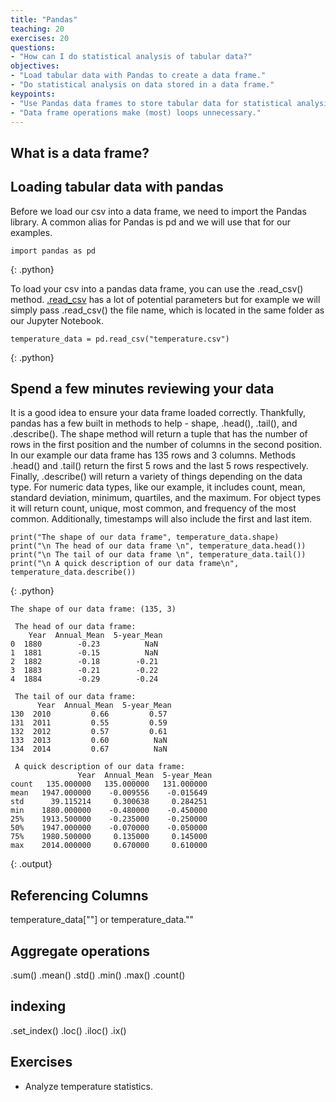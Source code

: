 ```yaml
---
title: "Pandas"
teaching: 20
exercises: 20
questions:
- "How can I do statistical analysis of tabular data?"
objectives:
- "Load tabular data with Pandas to create a data frame."
- "Do statistical analysis on data stored in a data frame."
keypoints:
- "Use Pandas data frames to store tabular data for statistical analysis."
- "Data frame operations make (most) loops unnecessary."
---
```


## What is a data frame? 


## Loading tabular data with pandas

Before we load our csv into a data frame, we need to import the Pandas library. A common alias for Pandas is pd and we will use that for our examples. 

~~~
import pandas as pd
~~~
{: .python}

To load your csv into a pandas data frame, you can use the .read_csv() method. [.read_csv](http://pandas.pydata.org/pandas-docs/stable/generated/pandas.read_csv.html) has a lot of potential parameters but for example we will simply pass .read_csv() the file name, which is located in the same folder as our Jupyter Notebook. 

~~~
temperature_data = pd.read_csv("temperature.csv") 
~~~
{: .python}

## Spend a few minutes reviewing your data 

It is a good idea to ensure your data frame loaded correctly. Thankfully, pandas has a few built in methods to help - shape, .head(), .tail(), and .describe(). The shape method will return a tuple that has the number of rows in the first position and the number of columns in the second position. In our example our data frame has 135 rows and 3 columns. Methods .head() and .tail() return the first 5 rows and the last 5 rows respectively. Finally, .describe() will return a variety of things depending on the data type. For numeric data types, like our example, it includes count, mean, standard deviation, minimum, quartiles, and the maximum. For object types it will return count, unique, most common, and frequency of the most common. Additionally, timestamps will also include the first and last item. 

~~~
print("The shape of our data frame", temperature_data.shape)
print("\n The head of our data frame \n", temperature_data.head())
print("\n The tail of our data frame \n", temperature_data.tail())
print("\n A quick description of our data frame\n", temperature_data.describe())
~~~
{: .python}
~~~
The shape of our data frame: (135, 3)

 The head of our data frame: 
    Year  Annual_Mean  5-year_Mean
0  1880        -0.23          NaN
1  1881        -0.15          NaN
2  1882        -0.18        -0.21
3  1883        -0.21        -0.22
4  1884        -0.29        -0.24

 The tail of our data frame: 
      Year  Annual_Mean  5-year_Mean
130  2010         0.66         0.57
131  2011         0.55         0.59
132  2012         0.57         0.61
133  2013         0.60          NaN
134  2014         0.67          NaN

 A quick description of our data frame:
               Year  Annual_Mean  5-year_Mean
count   135.000000   135.000000   131.000000
mean   1947.000000    -0.009556    -0.015649
std      39.115214     0.300638     0.284251
min    1880.000000    -0.480000    -0.450000
25%    1913.500000    -0.235000    -0.250000
50%    1947.000000    -0.070000    -0.050000
75%    1980.500000     0.135000     0.145000
max    2014.000000     0.670000     0.610000
~~~
{: .output}

## Referencing Columns  

temperature_data[""] or temperature_data.""


## Aggregate operations 
.sum() 
.mean()
.std()
.min()
.max()
.count()


## indexing 
.set_index()
.loc()
.iloc()
.ix()

## Exercises

*   Analyze temperature statistics.
